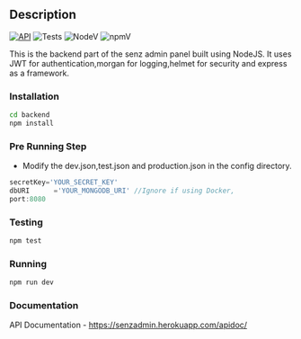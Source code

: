 ## Description
[![API](https://img.shields.io/badge/API-documentation-success.svg?style=for-the-badge&logo=appveyor)](https://senzadmin.herokuapp.com/apidoc/) ![Tests](https://img.shields.io/badge/tests-6%20passing-red.svg) ![NodeV](https://img.shields.io/badge/node-v11.8.0-brightgreen.svg) ![npmV](https://img.shields.io/badge/npm-6.8.0-brightgreen.svg)

This is the backend part of the senz admin panel built using NodeJS.
It uses JWT for authentication,morgan for logging,helmet for security and express as a framework.

### Installation

```bash
cd backend
npm install
```
### Pre Running Step

- Modify the dev.json,test.json and production.json in the config directory.

```javascript
secretKey='YOUR_SECRET_KEY'
dbURI      ='YOUR_MONGODB_URI' //Ignore if using Docker,
port:8080
```

### Testing

```bash
npm test
```

### Running

```bash
npm run dev
```

### Documentation
API Documentation - https://senzadmin.herokuapp.com/apidoc/
